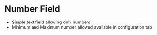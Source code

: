 # Number Field

- Simple text field allowing only numbers
- Minimum and Maximum number allowed available in configuration tab